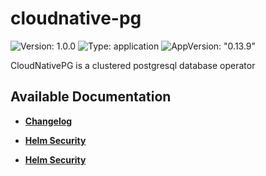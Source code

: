# cloudnative-pg

![Version: 1.0.0](https://img.shields.io/badge/Version-1.0.0-informational?style=flat-square) ![Type: application](https://img.shields.io/badge/Type-application-informational?style=flat-square) ![AppVersion: "0.13.9"](https://img.shields.io/badge/AppVersion-"0.13.9"-informational?style=flat-square)

CloudNativePG is a clustered postgresql database operator

## Available Documentation

- [**Changelog**](CHANGELOG)

- [**Helm Security**](container-security)

- [**Helm Security**](helm-security)

